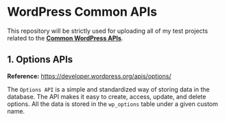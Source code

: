 # WordPress Common APIs

This repository will be strictly used for uploading all of my test projects related to the **[Common WordPress APIs](https://developer.wordpress.org/apis/)**.

## 1. Options APIs

**Reference:** https://developer.wordpress.org/apis/options/

The `Options API` is a simple and standardized way of storing data in the database. The API makes it easy to create, access, update, and delete options. All the data is stored in the `wp_options` table under a given custom name.
